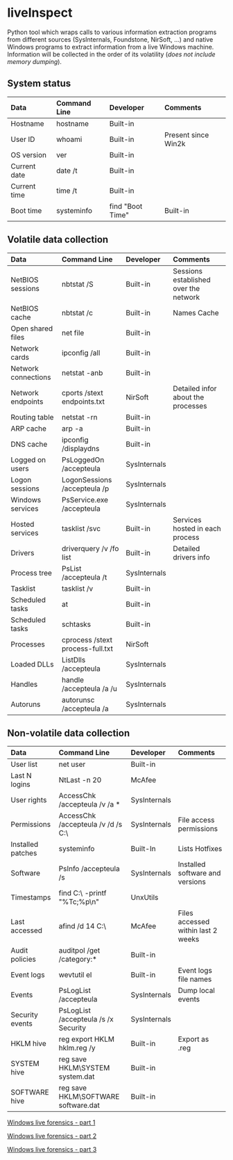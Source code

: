 liveInspect
===========
Python tool which wraps calls to various information extraction programs from different sources (SysInternals, Foundstone, NirSoft, ...) and native Windows programs to extract information from a live Windows machine. Information will be collected in the order of its volatility (*does not include memory dumping*).


System status
-------
|Data 	   |Command Line| Developer | Comments |
|:---------|:-----------|:----------|:---------|
|Hostname| 	hostname| 	Built-in ||
|User ID |	whoami| 	Built-in| 	Present since Win2k|
|OS version| 	ver| 	Built-in| |
|Current date| 	date /t| 	Built-in||
|Current time| 	time /t| 	Built-in||
|Boot time |	systeminfo | find "Boot Time"| 	Built-in|| 

Volatile data collection
-------
|Data 	   |Command Line| Developer | Comments |
|:---------|:-----------|:----------|:---------|
|NetBIOS sessions| 	nbtstat /S| 	Built-in| 	Sessions established over the network|
|NetBIOS cache| 	nbtstat /c 	|Built-in| 	Names Cache|
|Open shared files| 	net file| 	Built-in||	
|Network cards| 	ipconfig /all| 	Built-in|| 
|Network connections| 	netstat -anb| 	Built-in ||
|Network endpoints 	|cports /stext endpoints.txt| 	NirSoft 	|Detailed infor about the processes|
|Routing table| 	netstat -rn| 	Built-in|| 
|ARP cache| 	arp -a| 	Built-in|| 
|DNS cache| 	ipconfig /displaydns| 	Built-in ||
|Logged on users| 	PsLoggedOn /accepteula| 	SysInternals|| 
|Logon sessions| 	LogonSessions /accepteula /p| 	SysInternals ||
|Windows services 	|PsService.exe /accepteula| 	SysInternals|| 
|Hosted services| 	tasklist /svc 	|Built-in| 	Services hosted in each process|
|Drivers 	|driverquery /v /fo list| 	Built-in| 	Detailed drivers info|
|Process tree| 	PsList /accepteula /t| 	SysInternals|| 
|Tasklist| 	tasklist /v| 	Built-in|| 
|Scheduled tasks| 	at 	|Built-in|| 
|Scheduled tasks| 	schtasks| 	Built-in|| 
|Processes 	|cprocess /stext process-full.txt| 	NirSoft|| 
|Loaded DLLs| 	ListDlls /accepteula| 	SysInternals ||
|Handles 	|handle /accepteula /a /u| 	SysInternals|| 
|Autoruns 	|autorunsc /accepteula /a| 	SysInternals|| 

Non-volatile data collection
-------
|Data 	   |Command Line| Developer | Comments |
|:---------|:-----------|:----------|:---------|
|User list| 	net user| 	Built-in|| 
|Last N logins| 	NtLast -n 20| 	McAfee ||
|User rights| 	AccessChk /accepteula /v /a *| 	SysInternals|| 
|Permissions| 	AccessChk /accepteula /v /d /s C:\ 	|SysInternals| 	File access permissions|
|Installed patches| 	systeminfo 	|Built-In| 	Lists Hotfixes|
|Software| 	PsInfo /accepteula /s| 	SysInternals| 	Installed software and versions|
|Timestamps| 	find C:\ -printf "%Tc;%p\n"| 	UnxUtils|| 
|Last accessed| 	afind /d 14 C:\ 	|McAfee 	|Files accessed within last 2 weeks|
|Audit policies| 	auditpol /get /category:* 	|Built-in|| 
|Event logs| 	wevtutil el| 	Built-in| 	Event logs file names|
|Events 	|PsLogList /accepteula| 	SysInternals| 	Dump local events|
|Security events| 	PsLogList /accepteula /s /x Security| 	SysInternals ||
|HKLM hive| 	reg export HKLM hklm.reg /y| 	Built-in| 	Export as .reg|
|SYSTEM hive| 	reg save HKLM\SYSTEM system.dat| 	Built-in|| 
|SOFTWARE hive| 	reg save HKLM\SOFTWARE software.dat| 	Built-in||

[Windows live forensics - part 1](http://cyberinc.co.uk/windows-live-forensics/)

[Windows live forensics - part 2](http://cyberinc.co.uk/windows-live-forensics-part-2/)

[Windows live forensics - part 3](http://cyberinc.co.uk/windows-live-forensics-part-3/)



